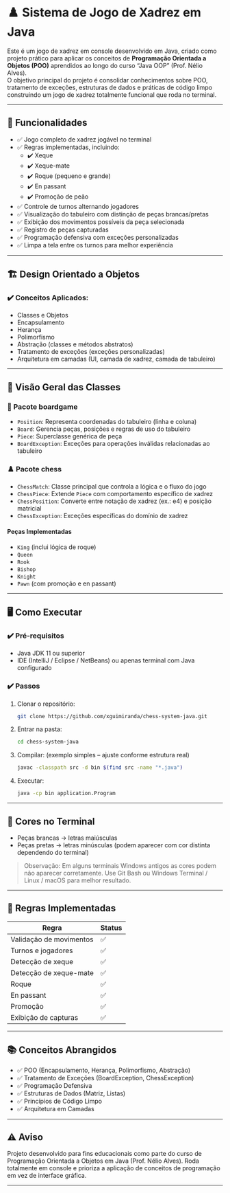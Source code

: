 # ♟️ Sistema de Jogo de Xadrez em Java

Este é um jogo de xadrez em console desenvolvido em Java, criado como projeto prático para aplicar os conceitos de **Programação Orientada a Objetos (POO)** aprendidos ao longo do curso “Java OOP” (Prof. Nélio Alves).  
O objetivo principal do projeto é consolidar conhecimentos sobre POO, tratamento de exceções, estruturas de dados e práticas de código limpo construindo um jogo de xadrez totalmente funcional que roda no terminal.

---

## 🚀 Funcionalidades

- ✅ Jogo completo de xadrez jogável no terminal  
- ✅ Regras implementadas, incluindo:
  - ✔️ Xeque  
  - ✔️ Xeque-mate  
  - ✔️ Roque (pequeno e grande)  
  - ✔️ En passant  
  - ✔️ Promoção de peão  
- ✅ Controle de turnos alternando jogadores  
- ✅ Visualização do tabuleiro com distinção de peças brancas/pretas  
- ✅ Exibição dos movimentos possíveis da peça selecionada  
- ✅ Registro de peças capturadas  
- ✅ Programação defensiva com exceções personalizadas  
- ✅ Limpa a tela entre os turnos para melhor experiência  

---

## 🏗️ Design Orientado a Objetos

### ✔️ Conceitos Aplicados:
- Classes e Objetos  
- Encapsulamento  
- Herança  
- Polimorfismo  
- Abstração (classes e métodos abstratos)  
- Tratamento de exceções (exceções personalizadas)  
- Arquitetura em camadas (UI, camada de xadrez, camada de tabuleiro)

---

## 🎯 Visão Geral das Classes

### 📄 Pacote **boardgame**
- `Position`: Representa coordenadas do tabuleiro (linha e coluna)  
- `Board`: Gerencia peças, posições e regras de uso do tabuleiro  
- `Piece`: Superclasse genérica de peça  
- `BoardException`: Exceções para operações inválidas relacionadas ao tabuleiro  

### ♟️ Pacote **chess**
- `ChessMatch`: Classe principal que controla a lógica e o fluxo do jogo  
- `ChessPiece`: Extende `Piece` com comportamento específico de xadrez  
- `ChessPosition`: Converte entre notação de xadrez (ex.: e4) e posição matricial  
- `ChessException`: Exceções específicas do domínio de xadrez  

#### Peças Implementadas
- `King` (inclui lógica de roque)  
- `Queen`  
- `Rook`  
- `Bishop`  
- `Knight`  
- `Pawn` (com promoção e en passant)  

---

## 🖥️ Como Executar

### ✔️ Pré-requisitos
- Java JDK 11 ou superior  
- IDE (IntelliJ / Eclipse / NetBeans) ou apenas terminal com Java configurado  

### ✔️ Passos
1. Clonar o repositório:
   ```bash
   git clone https://github.com/xguimiranda/chess-system-java.git
   ```
2. Entrar na pasta:
   ```bash
   cd chess-system-java
   ```
3. Compilar:
   (exemplo simples – ajuste conforme estrutura real)
   ```bash
   javac -classpath src -d bin $(find src -name "*.java")
   ```
4. Executar:
   ```bash
   java -cp bin application.Program
   ```

---

## 🎨 Cores no Terminal

- Peças brancas → letras maiúsculas  
- Peças pretas → letras minúsculas (podem aparecer com cor distinta dependendo do terminal)

> Observação: Em alguns terminais Windows antigos as cores podem não aparecer corretamente. Use Git Bash ou Windows Terminal / Linux / macOS para melhor resultado.

---

## 🚧 Regras Implementadas

| Regra                | Status |
|----------------------|--------|
| Validação de movimentos | ✅ |
| Turnos e jogadores      | ✅ |
| Detecção de xeque       | ✅ |
| Detecção de xeque-mate  | ✅ |
| Roque                   | ✅ |
| En passant              | ✅ |
| Promoção                | ✅ |
| Exibição de capturas    | ✅ |

---

## 📚 Conceitos Abrangidos

- ✅ POO (Encapsulamento, Herança, Polimorfismo, Abstração)  
- ✅ Tratamento de Exceções (BoardException, ChessException)  
- ✅ Programação Defensiva  
- ✅ Estruturas de Dados (Matriz, Listas)  
- ✅ Princípios de Código Limpo  
- ✅ Arquitetura em Camadas  

---

## ⚠️ Aviso

Projeto desenvolvido para fins educacionais como parte do curso de Programação Orientada a Objetos em Java (Prof. Nélio Alves). Roda totalmente em console e prioriza a aplicação de conceitos de programação em vez de interface gráfica.

---
